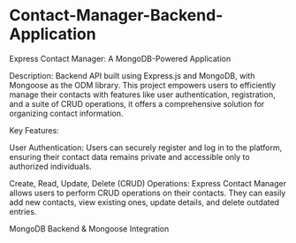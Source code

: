 # Contact-Manager-Backend-Application
Express Contact Manager: A MongoDB-Powered Application

Description:
Backend API built using Express.js and MongoDB, with Mongoose as the ODM library. This project empowers users to efficiently manage their contacts with features like user authentication, registration, and a suite of CRUD operations, it offers a comprehensive solution for organizing contact information.

Key Features:

User Authentication: Users can securely register and log in to the platform, ensuring their contact data remains private and accessible only to authorized individuals.

Create, Read, Update, Delete (CRUD) Operations: Express Contact Manager allows users to perform CRUD operations on their contacts. They can easily add new contacts, view existing ones, update details, and delete outdated entries.

MongoDB Backend & Mongoose Integration

